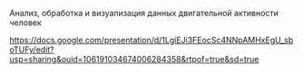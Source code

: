 Анализ, обработка и визуализация данных двигательной активности человек


https://docs.google.com/presentation/d/1LgiEJi3FEocSc4NNpAMHxEgU_sboTUFy/edit?usp=sharing&ouid=106191034674006284358&rtpof=true&sd=true
